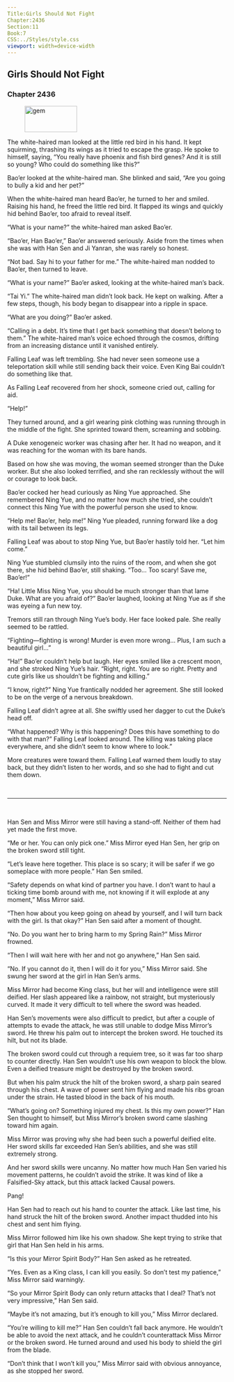 ```yaml
---
Title:Girls Should Not Fight 
Chapter:2436 
Section:11 
Book:7 
CSS:../Styles/style.css 
viewport: width=device-width
---
```

  
## Girls Should Not Fight
### Chapter 2436
  
<figure>
	<img src="../Images/gem.gif" alt="gem" id="gem" width="120" height="60" />
</figure>
  

  
The white-haired man looked at the little red bird in his hand. It kept squirming, thrashing its wings as it tried to escape the grasp. He spoke to himself, saying, “You really have phoenix and fish bird genes? And it is still so young? Who could do something like this?”

Bao’er looked at the white-haired man. She blinked and said, “Are you going to bully a kid and her pet?”

When the white-haired man heard Bao’er, he turned to her and smiled. Raising his hand, he freed the little red bird. It flapped its wings and quickly hid behind Bao’er, too afraid to reveal itself.

“What is your name?” the white-haired man asked Bao’er.

“Bao’er, Han Bao’er,” Bao’er answered seriously. Aside from the times when she was with Han Sen and Ji Yanran, she was rarely so honest.

“Not bad. Say hi to your father for me.” The white-haired man nodded to Bao’er, then turned to leave.

“What is your name?” Bao’er asked, looking at the white-haired man’s back.

“Tai Yi.” The white-haired man didn’t look back. He kept on walking. After a few steps, though, his body began to disappear into a ripple in space.

“What are you doing?” Bao’er asked.

“Calling in a debt. It’s time that I get back something that doesn’t belong to them.” The white-haired man’s voice echoed through the cosmos, drifting from an increasing distance until it vanished entirely.

Falling Leaf was left trembling. She had never seen someone use a teleportation skill while still sending back their voice. Even King Bai couldn’t do something like that.

As Falling Leaf recovered from her shock, someone cried out, calling for aid.

“Help!”

They turned around, and a girl wearing pink clothing was running through in the middle of the fight. She sprinted toward them, screaming and sobbing.

A Duke xenogeneic worker was chasing after her. It had no weapon, and it was reaching for the woman with its bare hands.

Based on how she was moving, the woman seemed stronger than the Duke worker. But she also looked terrified, and she ran recklessly without the will or courage to look back.

Bao’er cocked her head curiously as Ning Yue approached. She remembered Ning Yue, and no matter how much she tried, she couldn’t connect this Ning Yue with the powerful person she used to know.

“Help me! Bao’er, help me!” Ning Yue pleaded, running forward like a dog with its tail between its legs.

Falling Leaf was about to stop Ning Yue, but Bao’er hastily told her. “Let him come.”

Ning Yue stumbled clumsily into the ruins of the room, and when she got there, she hid behind Bao’er, still shaking. “Too… Too scary! Save me, Bao’er!”

“Ha! Little Miss Ning Yue, you should be much stronger than that lame Duke. What are you afraid of?” Bao’er laughed, looking at Ning Yue as if she was eyeing a fun new toy.

Tremors still ran through Ning Yue’s body. Her face looked pale. She really seemed to be rattled.

“Fighting—fighting is wrong! Murder is even more wrong… Plus, I am such a beautiful girl…”

“Ha!” Bao’er couldn’t help but laugh. Her eyes smiled like a crescent moon, and she stroked Ning Yue’s hair. “Right, right. You are so right. Pretty and cute girls like us shouldn’t be fighting and killing.”

“I know, right?” Ning Yue frantically nodded her agreement. She still looked to be on the verge of a nervous breakdown.

Falling Leaf didn’t agree at all. She swiftly used her dagger to cut the Duke’s head off.

“What happened? Why is this happening? Does this have something to do with that man?” Falling Leaf looked around. The killing was taking place everywhere, and she didn’t seem to know where to look.”

More creatures were toward them. Falling Leaf warned them loudly to stay back, but they didn’t listen to her words, and so she had to fight and cut them down.

<br>

*****

<br>

Han Sen and Miss Mirror were still having a stand-off. Neither of them had yet made the first move.

“Me or her. You can only pick one.” Miss Mirror eyed Han Sen, her grip on the broken sword still tight.

“Let’s leave here together. This place is so scary; it will be safer if we go someplace with more people.” Han Sen smiled.

“Safety depends on what kind of partner you have. I don’t want to haul a ticking time bomb around with me, not knowing if it will explode at any moment,” Miss Mirror said.

“Then how about you keep going on ahead by yourself, and I will turn back with the girl. Is that okay?” Han Sen said after a moment of thought.

“No. Do you want her to bring harm to my Spring Rain?” Miss Mirror frowned.

“Then I will wait here with her and not go anywhere,” Han Sen said.

“No. If you cannot do it, then I will do it for you,” Miss Mirror said. She swung her sword at the girl in Han Sen’s arms.

Miss Mirror had become King class, but her will and intelligence were still deified. Her slash appeared like a rainbow, not straight, but mysteriously curved. It made it very difficult to tell where the sword was headed.

Han Sen’s movements were also difficult to predict, but after a couple of attempts to evade the attack, he was still unable to dodge Miss Mirror’s sword. He threw his palm out to intercept the broken sword. He touched its hilt, but not its blade.

The broken sword could cut through a requiem tree, so it was far too sharp to counter directly. Han Sen wouldn’t use his own weapon to block the blow. Even a deified treasure might be destroyed by the broken sword.

But when his palm struck the hilt of the broken sword, a sharp pain seared through his chest. A wave of power sent him flying and made his ribs groan under the strain. He tasted blood in the back of his mouth.

“What’s going on? Something injured my chest. Is this my own power?” Han Sen thought to himself, but Miss Mirror’s broken sword came slashing toward him again.

Miss Mirror was proving why she had been such a powerful deified elite. Her sword skills far exceeded Han Sen’s abilities, and she was still extremely strong.

And her sword skills were uncanny. No matter how much Han Sen varied his movement patterns, he couldn’t avoid the strike. It was kind of like a Falsified-Sky attack, but this attack lacked Causal powers.

Pang!

Han Sen had to reach out his hand to counter the attack. Like last time, his hand struck the hilt of the broken sword. Another impact thudded into his chest and sent him flying.

Miss Mirror followed him like his own shadow. She kept trying to strike that girl that Han Sen held in his arms.

“Is this your Mirror Spirit Body?” Han Sen asked as he retreated.

“Yes. Even as a King class, I can kill you easily. So don’t test my patience,” Miss Mirror said warningly.

“So your Mirror Spirit Body can only return attacks that I deal? That’s not very impressive,” Han Sen said.

“Maybe it’s not amazing, but it’s enough to kill you,” Miss Mirror declared.

“You’re willing to kill me?” Han Sen couldn’t fall back anymore. He wouldn’t be able to avoid the next attack, and he couldn’t counterattack Miss Mirror or the broken sword. He turned around and used his body to shield the girl from the blade.

“Don’t think that I won’t kill you,” Miss Mirror said with obvious annoyance, as she stopped her sword.